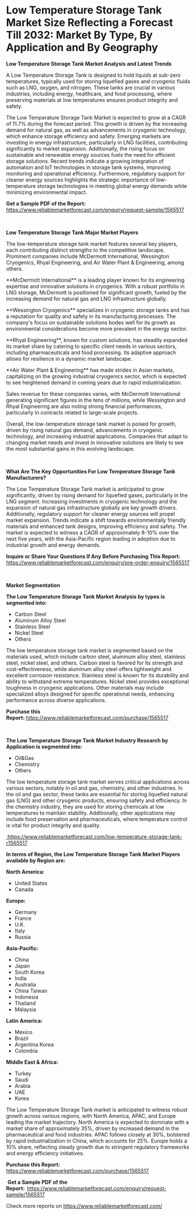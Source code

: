 <p><h1>Low Temperature Storage Tank Market Size Reflecting a Forecast Till 2032: Market By Type, By Application and By Geography</h1></p><p><strong>Low Temperature Storage Tank Market Analysis and Latest Trends</strong></p>
<p><p>A Low Temperature Storage Tank is designed to hold liquids at sub-zero temperatures, typically used for storing liquefied gases and cryogenic fluids such as LNG, oxygen, and nitrogen. These tanks are crucial in various industries, including energy, healthcare, and food processing, where preserving materials at low temperatures ensures product integrity and safety.</p><p>The Low Temperature Storage Tank Market is expected to grow at a CAGR of 11.7% during the forecast period. This growth is driven by the increasing demand for natural gas, as well as advancements in cryogenic technology, which enhance storage efficiency and safety. Emerging markets are investing in energy infrastructure, particularly in LNG facilities, contributing significantly to market expansion. Additionally, the rising focus on sustainable and renewable energy sources fuels the need for efficient storage solutions. Recent trends indicate a growing integration of automation and IoT technologies in storage tank systems, improving monitoring and operational efficiency. Furthermore, regulatory support for cleaner energy sources highlights the strategic importance of low-temperature storage technologies in meeting global energy demands while minimizing environmental impact.</p></p>
<p><strong>Get a Sample PDF of the Report:&nbsp;</strong> <a href="https://www.reliablemarketforecast.com/enquiry/request-sample/1565517?utm_campaign=1888&utm_medium=2&utm_source=Github&utm_content=ia&utm_term=25022025&utm_id=low-temperature-storage-tank">https://www.reliablemarketforecast.com/enquiry/request-sample/1565517</a></p>
<p>&nbsp;</p>
<p><strong>Low Temperature Storage Tank Major Market Players</strong></p>
<p><p>The low-temperature storage tank market features several key players, each contributing distinct strengths to the competitive landscape. Prominent companies include McDermott International, Wessington Cryogenics, Rhyal Engineering, and Air Water Plant & Engineering, among others.</p><p>**McDermott International** is a leading player known for its engineering expertise and innovative solutions in cryogenics. With a robust portfolio in LNG storage, McDermott is positioned for significant growth, fueled by the increasing demand for natural gas and LNG infrastructure globally.</p><p>**Wessington Cryogenics** specializes in cryogenic storage tanks and has a reputation for quality and safety in its manufacturing processes. The company's focus on sustainable solutions bodes well for its growth as environmental considerations become more prevalent in the energy sector.</p><p>**Rhyal Engineering**, known for custom solutions, has steadily expanded its market share by catering to specific client needs in various sectors, including pharmaceuticals and food processing. Its adaptive approach allows for resilience in a dynamic market landscape.</p><p>**Air Water Plant & Engineering** has made strides in Asian markets, capitalizing on the growing industrial cryogenics sector, which is expected to see heightened demand in coming years due to rapid industrialization.</p><p>Sales revenue for these companies varies, with McDermott International generating significant figures in the tens of millions, while Wessington and Rhyal Engineering are also noting strong financial performances, particularly in contracts related to large-scale projects.</p><p>Overall, the low-temperature storage tank market is poised for growth, driven by rising natural gas demand, advancements in cryogenic technology, and increasing industrial applications. Companies that adapt to changing market needs and invest in innovative solutions are likely to see the most substantial gains in this evolving landscape.</p></p>
<p>&nbsp;</p>
<p><strong>What Are The Key Opportunities For Low Temperature Storage Tank Manufacturers?</strong></p>
<p><p>The Low Temperature Storage Tank market is anticipated to grow significantly, driven by rising demand for liquefied gases, particularly in the LNG segment. Increasing investments in cryogenic technology and the expansion of natural gas infrastructure globally are key growth drivers. Additionally, regulatory support for cleaner energy sources will propel market expansion. Trends indicate a shift towards environmentally friendly materials and enhanced tank designs, improving efficiency and safety. The market is expected to witness a CAGR of approximately 8-10% over the next five years, with the Asia-Pacific region leading in adoption due to industrial growth and energy demands.</p></p>
<p><strong>Inquire or Share Your Questions If Any Before Purchasing This Report:</strong> <a href="https://www.reliablemarketforecast.com/enquiry/pre-order-enquiry/1565517?utm_campaign=1888&utm_medium=2&utm_source=Github&utm_content=ia&utm_term=25022025&utm_id=low-temperature-storage-tank">https://www.reliablemarketforecast.com/enquiry/pre-order-enquiry/1565517</a></p>
<p>&nbsp;</p>
<p><strong>Market Segmentation</strong></p>
<p><strong>The Low Temperature Storage Tank Market Analysis by types is segmented into:</strong></p>
<p><ul><li>Carbon Steel</li><li>Aluminum Alloy Steel</li><li>Stainless Steel</li><li>Nickel Steel</li><li>Others</li></ul></p>
<p><p>The low temperature storage tank market is segmented based on the materials used, which include carbon steel, aluminum alloy steel, stainless steel, nickel steel, and others. Carbon steel is favored for its strength and cost-effectiveness, while aluminum alloy steel offers lightweight and excellent corrosion resistance. Stainless steel is known for its durability and ability to withstand extreme temperatures. Nickel steel provides exceptional toughness in cryogenic applications. Other materials may include specialized alloys designed for specific operational needs, enhancing performance across diverse applications.</p></p>
<p><strong>Purchase this Report:&nbsp;</strong><a href="https://www.reliablemarketforecast.com/purchase/1565517?utm_campaign=1888&utm_medium=2&utm_source=Github&utm_content=ia&utm_term=25022025&utm_id=low-temperature-storage-tank">https://www.reliablemarketforecast.com/purchase/1565517</a></p>
<p>&nbsp;</p>
<p><strong>The Low Temperature Storage Tank Market Industry Research by Application is segmented into:</strong></p>
<p><ul><li>Oil&Gas</li><li>Chemistry</li><li>Others</li></ul></p>
<p><p>The low temperature storage tank market serves critical applications across various sectors, notably in oil and gas, chemistry, and other industries. In the oil and gas sector, these tanks are essential for storing liquefied natural gas (LNG) and other cryogenic products, ensuring safety and efficiency. In the chemistry industry, they are used for storing chemicals at low temperatures to maintain stability. Additionally, other applications may include food preservation and pharmaceuticals, where temperature control is vital for product integrity and quality.</p></p>
<p><a href="https://www.reliablemarketforecast.com/low-temperature-storage-tank-r1565517?utm_campaign=1888&utm_medium=2&utm_source=Github&utm_content=ia&utm_term=25022025&utm_id=low-temperature-storage-tank">&nbsp;https://www.reliablemarketforecast.com/low-temperature-storage-tank-r1565517</a></p>
<p><strong>In terms of Region, the Low Temperature Storage Tank Market Players available by Region are:</strong></p>
<p>
    <p> <strong> North America: </strong>
        <ul>
            <li>United States</li>
            <li>Canada</li>
        </ul>
        </p> 
    <p> <strong> Europe: </strong>
        <ul>
            <li>Germany</li>
            <li>France</li>
            <li>U.K.</li>
            <li>Italy</li>
            <li>Russia</li>
        </ul>
        </p> 
    <p> <strong> Asia-Pacific: </strong>
        <ul>
            <li>China</li>
            <li>Japan</li>
            <li>South Korea</li>
            <li>India</li>
            <li>Australia</li>
            <li>China Taiwan</li>
            <li>Indonesia</li>
            <li>Thailand</li>
            <li>Malaysia</li>
        </ul>
        </p> 
    <p> <strong> Latin America: </strong>
        <ul>
            <li>Mexico</li>
            <li>Brazil</li>
            <li>Argentina Korea</li>
            <li>Colombia</li>
        </ul>
        </p> 
    <p> <strong> Middle East & Africa: </strong>
        <ul>
            <li>Turkey</li>
            <li>Saudi</li>
            <li>Arabia</li>
            <li>UAE</li>
            <li>Korea</li>
        </ul>
    </p>
    </p>
<p><p>The Low Temperature Storage Tank market is anticipated to witness robust growth across various regions, with North America, APAC, and Europe leading the market trajectory. North America is expected to dominate with a market share of approximately 35%, driven by increased demand in the pharmaceutical and food industries. APAC follows closely at 30%, bolstered by rapid industrialization in China, which accounts for 25%. Europe holds a 10% share, reflecting steady growth due to stringent regulatory frameworks and energy efficiency initiatives.</p></p>
<p><strong>Purchase this Report: </strong><a href="https://www.reliablemarketforecast.com/purchase/1565517?utm_campaign=1888&utm_medium=2&utm_source=Github&utm_content=ia&utm_term=25022025&utm_id=low-temperature-storage-tank">https://www.reliablemarketforecast.com/purchase/1565517</a></p>
<p>&nbsp;<strong>Get a Sample PDF of the Report:&nbsp;&nbsp;</strong><a href="https://www.reliablemarketforecast.com/enquiry/request-sample/1565517?utm_campaign=1888&utm_medium=2&utm_source=Github&utm_content=ia&utm_term=25022025&utm_id=low-temperature-storage-tank">https://www.reliablemarketforecast.com/enquiry/request-sample/1565517</a></p>
<p><strong></strong></p>
<p>Check more reports on <a href="https://www.reliablemarketforecast.com/?utm_campaign=1888&utm_medium=2&utm_source=Github&utm_content=ia&utm_term=25022025&utm_id=low-temperature-storage-tank">https://www.reliablemarketforecast.com/</a></p>